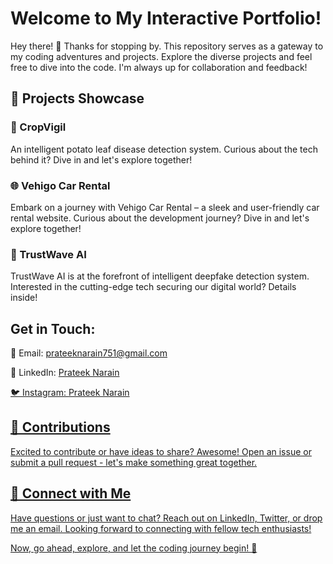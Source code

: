 # Welcome to My Interactive Portfolio!
<p> Hey there! 👋 Thanks for stopping by. This repository serves as a gateway to my coding adventures and projects. Explore the diverse projects and feel free to dive into the code. I'm always up for collaboration and feedback! </p>
<h2> 📂 Projects Showcase</h2>
<h3>🌱 CropVigil </h3>
<p>An intelligent potato leaf disease detection system. Curious about the tech behind it? Dive in and let's explore together!</p>

<h3>🌐 Vehigo Car Rental</h3> 
<p>Embark on a journey with Vehigo Car Rental – a sleek and user-friendly car rental website. Curious about the development journey? Dive in and let's explore together!</p>

<h3>🤖 TrustWave AI</h3>
<p>TrustWave AI is at the forefront of intelligent deepfake detection system. Interested in the cutting-edge tech securing our digital world? Details inside!</p>

<h2> Get in Touch: </h2>

<p> 📧 Email: <a href="mailto:prateeknarain751@gmail.com" class="contact-link">prateeknarain751@gmail.com</a> </p>
<p>📱 LinkedIn: <a href="https://www.linkedin.com/in/prateek-narain-b10708226/"(https://www.linkedin.com/in/prateek-narain-b10708226/)" target="_blank">Prateek Narain </p>
<p>🐦 Instagram: <a href="https://www.instagram.com/prateek_narain/" target="_blank">Prateek Narain</p>

<h2> 🤝 Contributions </h2>
<p> Excited to contribute or have ideas to share? Awesome! Open an issue or submit a pull request - let's make something great together.</p>

<h2> 🌟 Connect with Me </h2>
<p>Have questions or just want to chat? Reach out on LinkedIn, Twitter, or drop me an email. Looking forward to connecting with fellow tech enthusiasts!</p>

<p>Now, go ahead, explore, and let the coding journey begin! 🚀</p>
